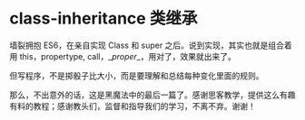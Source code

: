 # class-inheritance 类继承

墙裂拥抱 ES6，在亲自实现 Class 和 super 之后。说到实现，其实也就是组合着用 this，propertype, call，\__proper__，用对了，效果就出来了。

但写程序，不是掷骰子比大小，而是要理解和总结每种变化里面的规则。

那么，不出意外的话，这是黑魔法中的最后一篇了。感谢思客教学，提供这么有趣有料的教程；感谢教头们，监督和指导我们的学习，不离不弃。谢谢！
